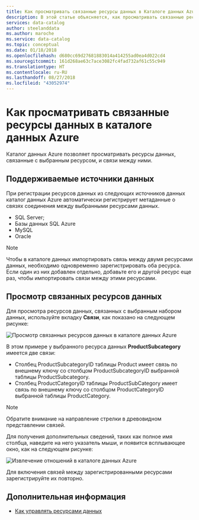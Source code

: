 ```yaml
---
title: Как просматривать связанные ресурсы данных в Каталоге данных Azure
description: В этой статье объясняется, как просматривать связанные ресурсы данных в каталоге данных Azure.
services: data-catalog
author: steelanddata
ms.author: maroche
ms.service: data-catalog
ms.topic: conceptual
ms.date: 01/18/2018
ms.openlocfilehash: d680cc69d27681883014a414255ad0ea4d022cd4
ms.sourcegitcommit: 161d268ae63c7ace3082fc4fad732af61c55c949
ms.translationtype: HT
ms.contentlocale: ru-RU
ms.lasthandoff: 08/27/2018
ms.locfileid: "43052974"
---
```

# <a name="how-to-view-related-data-assets-in-azure-data-catalog"></a>Как просматривать связанные ресурсы данных в каталоге данных Azure
Каталог данных Azure позволяет просматривать ресурсы данных, связанные с выбранным ресурсом, и связи между ними. 

## <a name="supported-data-sources"></a>Поддерживаемые источники данных 
При регистрации ресурсов данных из следующих источников данных каталог данных Azure автоматически регистрирует метаданные о связях соединения между выбранными ресурсами данных. 

- SQL Server;
- Базы данных SQL Azure
- MySQL
- Oracle

> [!NOTE]
> Чтобы в каталоге данных импортировать связь между двумя ресурсами данных, необходимо одновременно зарегистрировать оба ресурса. Если один из них добавлен отдельно, добавьте его и другой ресурс еще раз, чтобы импортировать связи между этими ресурсами.

## <a name="view-related-data-assets"></a>Просмотр связанных ресурсов данных
Для просмотра ресурсов данных, связанных с выбранным набором данных, используйте вкладку **Связи**, как показано на следующем рисунке: 

![Просмотр связанных ресурсов данных в каталоге данных Azure](media\data-catalog-how-to-view-related-data-assets\relationships-tab.png)

В этом примере у выбранного ресурса данных **ProductSubcategory** имеется две связи: 

- Столбец ProductSubcategoryID таблицы Product имеет связь по внешнему ключу со столбцом ProductSubcategoryID выбранной таблицы ProductSubcategory. 
- Столбец ProductCategoryID таблицы ProductSubCategory имеет связь по внешнему ключу со столбцом ProductCategoryID выбранной таблицы ProductCategory.

> [!NOTE]
> Обратите внимание на направление стрелки в древовидном представлении связей.  

Для получения дополнительных сведений, таких как полное имя столбца, наведите на него указатель мыши, и появится всплывающее окно, как на следующем рисунке: 

![Извлечение отношений в каталоге данных Azure](media\data-catalog-how-to-view-related-data-assets\relationship-popup.png)

Для включения связей между зарегистрированными ресурсами зарегистрируйте их повторно.

## <a name="next-steps"></a>Дополнительная информация
- [Как управлять ресурсами данных](data-catalog-how-to-manage.md)